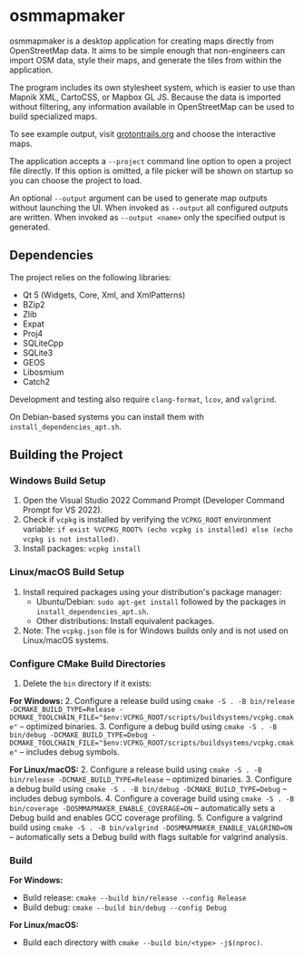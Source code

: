 # osmmapmaker

osmmapmaker is a desktop application for creating maps directly from OpenStreetMap data. It aims to be simple enough that non-engineers can import OSM data, style their maps, and generate the tiles from within the application.

The program includes its own stylesheet system, which is easier to use than Mapnik XML, CartoCSS, or Mapbox GL JS. Because the data is imported without filtering, any information available in OpenStreetMap can be used to build specialized maps.

To see example output, visit [grotontrails.org](http://www.grotontrails.org) and choose the interactive maps.

The application accepts a `--project` command line option to open a project file directly. If this option is omitted, a file picker will be shown on startup so you can choose the project to load.

An optional `--output` argument can be used to generate map outputs without launching the UI. When invoked as `--output` all configured outputs are written. When invoked as `--output <name>` only the specified output is generated.

## Dependencies

The project relies on the following libraries:

- Qt 5 (Widgets, Core, Xml, and XmlPatterns)
- BZip2
- Zlib
- Expat
- Proj4
- SQLiteCpp
- SQLite3
- GEOS
- Libosmium
- Catch2

Development and testing also require `clang-format`, `lcov`, and `valgrind`.

On Debian-based systems you can install them with `install_dependencies_apt.sh`.

## Building the Project

### Windows Build Setup

1. Open the Visual Studio 2022 Command Prompt (Developer Command Prompt for VS 2022).
2. Check if `vcpkg` is installed by verifying the `VCPKG_ROOT` environment variable: `if exist %VCPKG_ROOT% (echo vcpkg is installed) else (echo vcpkg is not installed)`.
3. Install packages: `vcpkg install`

### Linux/macOS Build Setup

1. Install required packages using your distribution's package manager:
   - Ubuntu/Debian: `sudo apt-get install` followed by the packages in `install_dependencies_apt.sh`.
   - Other distributions: Install equivalent packages.
2. Note: The `vcpkg.json` file is for Windows builds only and is not used on Linux/macOS systems.

### Configure CMake Build Directories

1. Delete the `bin` directory if it exists: 

**For Windows:**
2. Configure a release build using `cmake -S . -B bin/release -DCMAKE_BUILD_TYPE=Release -DCMAKE_TOOLCHAIN_FILE="$env:VCPKG_ROOT/scripts/buildsystems/vcpkg.cmake"` – optimized binaries.
3. Configure a debug build using `cmake -S . -B bin/debug -DCMAKE_BUILD_TYPE=Debug -DCMAKE_TOOLCHAIN_FILE="$env:VCPKG_ROOT/scripts/buildsystems/vcpkg.cmake"` – includes debug symbols.

**For Linux/macOS:**
2. Configure a release build using `cmake -S . -B bin/release -DCMAKE_BUILD_TYPE=Release` – optimized binaries.
3. Configure a debug build using `cmake -S . -B bin/debug -DCMAKE_BUILD_TYPE=Debug` – includes debug symbols.
4. Configure a coverage build using `cmake -S . -B bin/coverage -DOSMMAPMAKER_ENABLE_COVERAGE=ON` – automatically sets a Debug build and enables GCC coverage profiling.
5. Configure a valgrind build using `cmake -S . -B bin/valgrind -DOSMMAPMAKER_ENABLE_VALGRIND=ON` – automatically sets a Debug build with flags suitable for valgrind analysis.

### Build

**For Windows:**
- Build release: `cmake --build bin/release --config Release`
- Build debug: `cmake --build bin/debug --config Debug`

**For Linux/macOS:**
- Build each directory with `cmake --build bin/<type> -j$(nproc)`.

